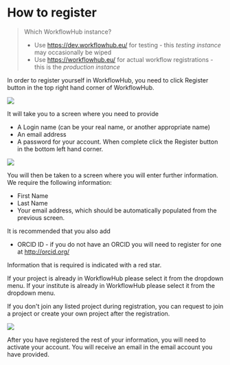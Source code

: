 # How to register

> Which WorkflowHub instance?
> * Use <https://dev.workflowhub.eu/> for testing - this _testing instance_ may occasionally be wiped
> * Use <https://workflowhub.eu/> for actual workflow registrations - this is the _production instance_

In order to register yourself in WorkflowHub, you need to click Register button in the top right hand corner of WorkflowHub.

![](images/register-1.PNG)

It will take you to a screen where you need to provide

* A Login name (can be your real name, or another appropriate name)
* An email address
* A password for your account. When complete click the Register button in the bottom left hand corner.

![](images/register-2.PNG)

You will then be taken to a screen where you will enter further information. We require the following information:

* First Name
* Last Name
* Your email address, which should be automatically populated from the previous screen.

It is recommended that you also add

* ORCID ID - if you do not have an ORCID you will need to register for one at <http://orcid.org/>

Information that is required is indicated with a red star.

If your project is already in WorkflowHub please select it from the dropdown menu. If your institute is already in WorkflowHub please select it from the dropdown menu.

If you don't join any listed project during registration, you can request to join a project or create your own project after the registration.  

![](images/register-3.PNG)

After you have registered the rest of your information, you will need to activate your account. You will receive an email in the email account you have provided.
